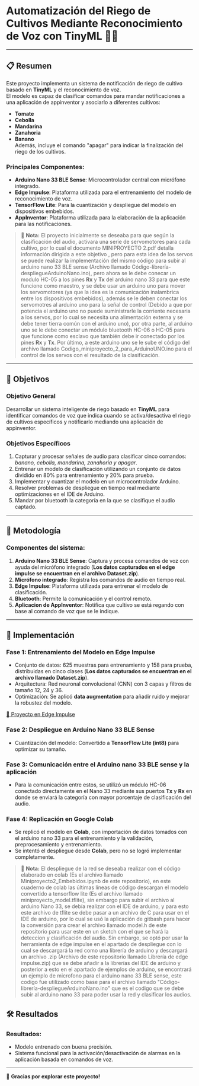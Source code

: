 # Automatización del Riego de Cultivos Mediante Reconocimiento de Voz con TinyML 🌱🎤

---

## 📋 Resumen

Este proyecto implementa un sistema de notificación de riego de cultivo basado en **TinyML** y el reconocimiento de voz.  
El modelo es capaz de clasificar comandos para mandar notificaciones a una aplicación de appinventor y asociarlo a diferentes cultivos:
- **Tomate**
- **Cebolla**
- **Mandarina**
- **Zanahoria**
- **Banano**  
Además, incluye el comando "apagar" para indicar la finalización del riego de los cultivos.  

### Principales Componentes:
- **Arduino Nano 33 BLE Sense**: Microcontrolador central con micrófono integrado.
- **Edge Impulse**: Plataforma utilizada para el entrenamiento del modelo de reconocimiento de voz.
- **TensorFlow Lite**: Para la cuantización y despliegue del modelo en dispositivos embebidos.
- **AppInventor**: Plataforma utilizada para la elaboración de la aplicación para las notificaciones.

> :memo: **Nota:** El proyecto inicialmente se deseaba para que según la clasificación del audio, activara una serie de servomotores para cada cultivo, por lo cual el documento MINIPROYECTO 2.pdf detalla información dirigida a este objetivo , pero para esta idea de los servos se puede realizar la implementación del mismo código para subir al arduino nano 33 BLE sense (Archivo llamado Código-librería-despliegueArduinoNano.ino), pero ahora se le debe conecar un modulo HC-05 a los pines **Rx** y **Tx** del arduino nano 33 para que este funcione como maestro, y se debe usar un arduino uno para mover los servomotores (ya que la idea es la comunicación inalambrica entre los dispositivos embebidos), además se le deben conectar los servomotres al arduino uno para la señal de control (Debido a que por potencia el arduino uno no puede suministrarle la corriente necesaria a los servos, por lo cual se necesita una alimentación externa y se debe tener tierra común con el arduino uno), por otra parte, al arduino uno se le debe conectar un módulo bluetooth HC-06 o HC-05 para que funcione como esclavo que también debe ir conectado por los pines **Rx** y **Tx**. Por último, a este arduino uno se le sube el código del archivo llamado Codigo_miniproyecto_2_para_ArduinoUNO.ino para el control de los servos con el resultado de la clasificación.

---

## 🎯 Objetivos

### Objetivo General
Desarrollar un sistema inteligente de riego basado en **TinyML** para identificar comandos de voz que indica cuando se activa/desactiva el riego de cultivos específicos y notificarlo mediando una aplicación de appinventor.

### Objetivos Específicos
1. Capturar y procesar señales de audio para clasificar cinco comandos: *banano, cebolla, mandarina, zanahoria y apagar*.  
2. Entrenar un modelo de clasificación utilizando un conjunto de datos dividido en 80% para entrenamiento y 20% para prueba.  
3. Implementar y cuantizar el modelo en un microcontrolador Arduino.  
4. Resolver problemas de despliegue en tiempo real mediante optimizaciones en el IDE de Arduino.
5. Mandar por bluetooth la categoría en la que se clasifique el audio captado.  

---

## 🔧 Metodología

### Componentes del sistema:
1. **Arduino Nano 33 BLE Sense**: Captura y procesa comandos de voz con ayuda del micrófono integrado (**Los datos capturados en el edge impulse se encuentran en el archivo Dataset.zip**).  
2. **Micrófono integrado**: Registra los comandos de audio en tiempo real.    
3. **Edge Impulse**: Plataforma utilizada para entrenar el modelo de clasificación.  
4. **Bluetooth**: Permite la comunicación y el control remoto.
5. **Aplicacion de AppInventor**: Notifica que cultivo se está regando con base al comando de voz que se le indique.

---

## 🚀 Implementación

### **Fase 1: Entrenamiento del Modelo en Edge Impulse**
- Conjunto de datos: 625 muestras para entrenamiento y 158 para prueba, distribuidas en cinco clases (**Los datos capturados se encuentran en el archivo llamado Dataset.zip**).  
- Arquitectura: Red neuronal convolucional (CNN) con 3 capas y filtros de tamaño 12, 24 y 36.  
- Optimización: Se aplicó **data augmentation** para añadir ruido y mejorar la robustez del modelo.  

[🔗 Proyecto en Edge Impulse](https://studio.edgeimpulse.com/public/535477/live)

### **Fase 2: Despliegue en Arduino Nano 33 BLE Sense**
- Cuantización del modelo: Convertido a **TensorFlow Lite (int8)** para optimizar su tamaño.  
  
### **Fase 3: Comunicación entre el Arduino nano 33 BLE sense y la aplicación**
- Para la comunicación entre estos, se utilizó un módulo HC-06 conectado directamente en el Nano 33 mediante sus puertos **Tx** y **Rx** en donde se enviará la categoría con mayor porcentaje de clasificación del audio.

### **Fase 4: Replicación en Google Colab**
- Se replicó el modelo en **Colab**, con importación de datos tomados con el arduino nano 33 para el entrenamiento y la validación, preprocesamiento y entrenamiento.  
- Se intentó el despliegue desde **Colab**, pero no se logró implementar completamente.

> :memo: **Nota:** El despliegue de la red se deseaba realizar con el código elaborado en colab (Es el archivo llamado Miniproyecto2_Embebidos.ipynb de este repositorio), en este cuaderno de colab las últimas líneas de código descargan el modelo convertido a tensorflow lite (Es el archivo llamado miniproyecto_model.tflite), sin embargo para subir el archivo al arduino Nano 33, se debía realizar con el IDE de arduino, y para esto este archivo de tflite se debe pasar a un archivo de C para usar en el IDE de arduino, por lo cual se usó la aplicación de gitbash para hacer la conversión para crear el archivo llamado model.h de este repositorio para usar este en un sketch con el que se hará la deteccion y clasificación del audio. Sin embargo, se optó por usar la herramienta de edge impulse en el apartado de despliegue con lo cual se descargará la red como una librería de arduino y descargará un archivo .zip (Archivo de este repositorio llamado Librería de edge impulse.zip) que se debe añadir a la librerías del IDE de arduino y posterior a esto en el apartado de ejemplos de arduino, se encontrará un ejemplo de microfono para el arduino nano 33 BLE sense, este codigo fue utilizado como base para el archivo llamado "Código-librería-despliegueArduinoNano.ino" que es el codigo que se debe subir al arduino nano 33 para poder usar la red y clasificar los audios.

## 🛠️ Resultados 

### Resultados:
- Modelo entrenado con buena precisión.  
- Sistema funcional para la activación/desactivación de alarmas en la aplicación basada en comandos de voz.  

---

🎉 **Gracias por explorar este proyecto!**  


